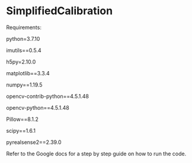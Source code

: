 # SimplifiedCalibration

Requirements:

python=3.7.10  

imutils==0.5.4

h5py=2.10.0

matplotlib==3.3.4

numpy==1.19.5

opencv-contrib-python==4.5.1.48

opencv-python==4.5.1.48

Pillow==8.1.2

scipy==1.6.1

pyrealsense2==2.39.0


Refer to the Google docs for a step by step guide on how to run the code.

